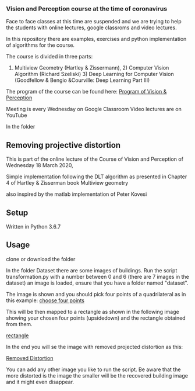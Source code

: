 ### Vision and Perception course at the time of coronavirus

Face to face classes at this time are suspended and we are trying to help the students with online lectures, google classroms and video lectures.

In this repository there are examples, exercises and python implementation of algorithms for the course.

The course is divided in three parts: 
1) Multiview Geometry (Hartley & Zissermann), 2) Computer Vision Algorithm (Richard Szeliski) 3) Deep Learning for Computer Vision (Goodfellow & Bengio &Courville: Deep Learning Part III)

The program of the course can be found here:
[Program of Vision & Perception](https://sites.google.com/a/diag.uniroma1.it/visiope/home/program) 

Meeting is every Wednesday on Google Classroom
Video lectures are on YouTube


In the folder 

##  Removing projective distortion 

This is part of the online lecture of the Course of Vision and Perception of Wednesday 18 March 2020,


Simple implementation following the DLT algorithm as presented in Chapter 4 of  Hartley & Zisserman book 
Multiview geometry

also inspired by the matlab implementation of Peter Kovesi

##  Setup

Written in Python 3.6.7 


## Usage
clone or download the folder 

In the folder Dataset there are some images of buildings. Run the script transformation.py with a number between 0 and 6 
(there are 7 images in the dataset) an image is loaded, ensure that you have a folder named "dataset".

The image is shown and you should pick four points of a quadrilateral as in this example:
[choose four points](https://github.com/fiora0/Vision-Perception-course/tree/master/removing_projective_distortion/choosefourpoints.png)


This  will be then mapped to a rectangle as shown in the following image showing your chosen four points (upsidedown) and the rectangle obtained from them.

[rectangle](https://github.com/fiora0/Vision-Perception-course/tree/master/removing_projective_distortion/rectangle.png)

In the end you will se the image with removed projected distortion as this:

[Removed Distortion](https://github.com/fiora0/Vision-Perception-course/tree/master/removing_projective_distortion/dist_removed.png)

You can add any other image you like to run the script. Be aware that the more distorted is the image the smaller will be the recovered building image and it might even disappear.



